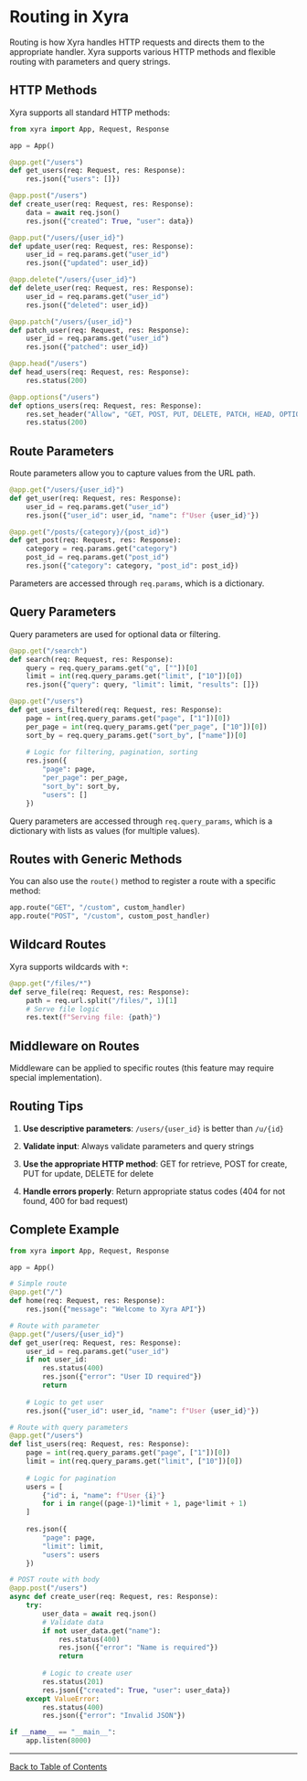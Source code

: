 # Routing in Xyra

Routing is how Xyra handles HTTP requests and directs them to the appropriate handler. Xyra supports various HTTP methods and flexible routing with parameters and query strings.

## HTTP Methods

Xyra supports all standard HTTP methods:

```python
from xyra import App, Request, Response

app = App()

@app.get("/users")
def get_users(req: Request, res: Response):
    res.json({"users": []})

@app.post("/users")
def create_user(req: Request, res: Response):
    data = await req.json()
    res.json({"created": True, "user": data})

@app.put("/users/{user_id}")
def update_user(req: Request, res: Response):
    user_id = req.params.get("user_id")
    res.json({"updated": user_id})

@app.delete("/users/{user_id}")
def delete_user(req: Request, res: Response):
    user_id = req.params.get("user_id")
    res.json({"deleted": user_id})

@app.patch("/users/{user_id}")
def patch_user(req: Request, res: Response):
    user_id = req.params.get("user_id")
    res.json({"patched": user_id})

@app.head("/users")
def head_users(req: Request, res: Response):
    res.status(200)

@app.options("/users")
def options_users(req: Request, res: Response):
    res.set_header("Allow", "GET, POST, PUT, DELETE, PATCH, HEAD, OPTIONS")
    res.status(200)
```

## Route Parameters

Route parameters allow you to capture values from the URL path.

```python
@app.get("/users/{user_id}")
def get_user(req: Request, res: Response):
    user_id = req.params.get("user_id")
    res.json({"user_id": user_id, "name": f"User {user_id}"})

@app.get("/posts/{category}/{post_id}")
def get_post(req: Request, res: Response):
    category = req.params.get("category")
    post_id = req.params.get("post_id")
    res.json({"category": category, "post_id": post_id})
```

Parameters are accessed through `req.params`, which is a dictionary.

## Query Parameters

Query parameters are used for optional data or filtering.

```python
@app.get("/search")
def search(req: Request, res: Response):
    query = req.query_params.get("q", [""])[0]
    limit = int(req.query_params.get("limit", ["10"])[0])
    res.json({"query": query, "limit": limit, "results": []})

@app.get("/users")
def get_users_filtered(req: Request, res: Response):
    page = int(req.query_params.get("page", ["1"])[0])
    per_page = int(req.query_params.get("per_page", ["10"])[0])
    sort_by = req.query_params.get("sort_by", ["name"])[0]
    
    # Logic for filtering, pagination, sorting
    res.json({
        "page": page,
        "per_page": per_page,
        "sort_by": sort_by,
        "users": []
    })
```

Query parameters are accessed through `req.query_params`, which is a dictionary with lists as values (for multiple values).

## Routes with Generic Methods

You can also use the `route()` method to register a route with a specific method:

```python
app.route("GET", "/custom", custom_handler)
app.route("POST", "/custom", custom_post_handler)
```

## Wildcard Routes

Xyra supports wildcards with `*`:

```python
@app.get("/files/*")
def serve_file(req: Request, res: Response):
    path = req.url.split("/files/", 1)[1]
    # Serve file logic
    res.text(f"Serving file: {path}")
```

## Middleware on Routes

Middleware can be applied to specific routes (this feature may require special implementation).

## Routing Tips

1. **Use descriptive parameters**: `/users/{user_id}` is better than `/u/{id}`

2. **Validate input**: Always validate parameters and query strings

3. **Use the appropriate HTTP method**: GET for retrieve, POST for create, PUT for update, DELETE for delete

4. **Handle errors properly**: Return appropriate status codes (404 for not found, 400 for bad request)

## Complete Example

```python
from xyra import App, Request, Response

app = App()

# Simple route
@app.get("/")
def home(req: Request, res: Response):
    res.json({"message": "Welcome to Xyra API"})

# Route with parameter
@app.get("/users/{user_id}")
def get_user(req: Request, res: Response):
    user_id = req.params.get("user_id")
    if not user_id:
        res.status(400)
        res.json({"error": "User ID required"})
        return
    
    # Logic to get user
    res.json({"user_id": user_id, "name": f"User {user_id}"})

# Route with query parameters
@app.get("/users")
def list_users(req: Request, res: Response):
    page = int(req.query_params.get("page", ["1"])[0])
    limit = int(req.query_params.get("limit", ["10"])[0])
    
    # Logic for pagination
    users = [
        {"id": i, "name": f"User {i}"}
        for i in range((page-1)*limit + 1, page*limit + 1)
    ]
    
    res.json({
        "page": page,
        "limit": limit,
        "users": users
    })

# POST route with body
@app.post("/users")
async def create_user(req: Request, res: Response):
    try:
        user_data = await req.json()
        # Validate data
        if not user_data.get("name"):
            res.status(400)
            res.json({"error": "Name is required"})
            return
        
        # Logic to create user
        res.status(201)
        res.json({"created": True, "user": user_data})
    except ValueError:
        res.status(400)
        res.json({"error": "Invalid JSON"})

if __name__ == "__main__":
    app.listen(8000)
```

---

[Back to Table of Contents](../README.md)